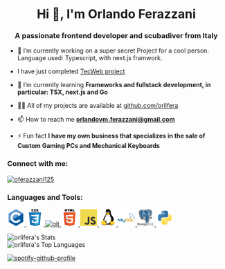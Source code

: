 <h1 align="center">Hi 👋, I'm Orlando Ferazzani</h1>
<h3 align="center">A passionate frontend developer and scubadiver from Italy</h3>

- 🔭 I’m currently working on a super secret Project for a cool person. Language used: Typescript, with next.js framwork. 

- I have just completed [TecWeb project](https://github.com/orlifera/TecWeb)

- 🌱 I’m currently learning **Frameworks and fullstack development, in particular: TSX, next.js and Go**

- 👨‍💻 All of my projects are available at [github.com/orlifera](github.com/orlifera)

- 📫 How to reach me **orlandovm.ferazzani@gmail.com**

- ⚡ Fun fact **I have my own business that specializes in the sale of Custom Gaming PCs and Mechanical Keyboards**

<h3 align="left">Connect with me:</h3>
<p align="left">
<a href="https://instagram.com/oferazzani125" target="blank"><img align="center" src="https://raw.githubusercontent.com/rahuldkjain/github-profile-readme-generator/master/src/images/icons/Social/instagram.svg" alt="oferazzani125" height="30" width="40" /></a>
</p>

<h3 align="left">Languages and Tools:</h3>
<p align="left"> <a href="https://www.cprogramming.com/" target="_blank" rel="noreferrer"> <img src="https://raw.githubusercontent.com/devicons/devicon/master/icons/c/c-original.svg" alt="c" width="40" height="40"/> </a> <a href="https://www.w3schools.com/css/" target="_blank" rel="noreferrer"> <img src="https://raw.githubusercontent.com/devicons/devicon/master/icons/css3/css3-original-wordmark.svg" alt="css3" width="40" height="40"/> </a> <a href="https://git-scm.com/" target="_blank" rel="noreferrer"> <img src="https://www.vectorlogo.zone/logos/git-scm/git-scm-icon.svg" alt="git" width="40" height="40"/> </a> <a href="https://www.w3.org/html/" target="_blank" rel="noreferrer"> <img src="https://raw.githubusercontent.com/devicons/devicon/master/icons/html5/html5-original-wordmark.svg" alt="html5" width="40" height="40"/> </a> <a href="https://developer.mozilla.org/en-US/docs/Web/JavaScript" target="_blank" rel="noreferrer"> <img src="https://raw.githubusercontent.com/devicons/devicon/master/icons/javascript/javascript-original.svg" alt="javascript" width="40" height="40"/> </a> <a href="https://www.linux.org/" target="_blank" rel="noreferrer"> <img src="https://raw.githubusercontent.com/devicons/devicon/master/icons/linux/linux-original.svg" alt="linux" width="40" height="40"/> </a> <a href="https://www.mysql.com/" target="_blank" rel="noreferrer"> <img src="https://raw.githubusercontent.com/devicons/devicon/master/icons/mysql/mysql-original-wordmark.svg" alt="mysql" width="40" height="40"/> </a> <a href="https://www.postgresql.org" target="_blank" rel="noreferrer"> <img src="https://raw.githubusercontent.com/devicons/devicon/master/icons/postgresql/postgresql-original-wordmark.svg" alt="postgresql" width="40" height="40"/> </a> <a href="https://www.python.org" target="_blank" rel="noreferrer"> <img src="https://raw.githubusercontent.com/devicons/devicon/master/icons/python/python-original.svg" alt="python" width="40" height="40"/> </a> </p>


![orlifera's Stats](https://github-readme-stats.vercel.app/api?username=orlifera&theme=tokyonight&show_icons=true&hide_border=true&count_private=true) <br/>
![orlifera's Top Languages](https://github-readme-stats.vercel.app/api/top-langs/?username=orlifera&theme=tokyonight&show_icons=true&hide_border=true&layout=compact)

[![spotify-github-profile](https://spotify-github-profile.vercel.app/api/view?uid=oferazzani125&cover_image=true&theme=natemoo-re&show_offline=false&background_color=121212&interchange=false&bar_color=53b14f&bar_color_cover=false)](https://github.com/kittinan/spotify-github-profile)
